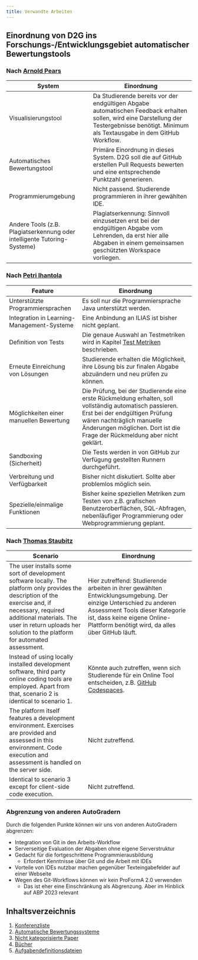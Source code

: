 ```yaml
---
title: Verwandte Arbeiten
---
```


## Einordnung von D2G ins Forschungs-/Entwicklungsgebiet automatischer Bewertungstools

### Nach [Arnold Pears](https://researchonline.gcu.ac.uk/en/publications/a-survey-of-literature-on-the-teaching-of-introductory-programmin)

| System                                                                   | Einordnung                                                                                                                                                                                   |
| ------------------------------------------------------------------------ | -------------------------------------------------------------------------------------------------------------------------------------------------------------------------------------------- |
| Visualisierungstool                                                      | Da Studierende bereits vor der endgültigen Abgabe automatischen Feedback erhalten sollen, wird eine Darstellung der Testergebnisse benötigt. Minimum als Textausgabe in dem GitHub Workflow. |
| Automatisches Bewertungstool                                             | Primäre Einordnung in dieses System. D2G soll die auf GitHub erstellen Pull Requests bewerten und eine entsprechende Punktzahl generieren.                                                   |
| Programmierumgebung                                                      | Nicht passend. Studierende programmieren in ihrer gewählten IDE.                                                                                                                             |
| Andere Tools (z.B. Plagiatserkennung oder intelligente Tutoring-Systeme) | Plagiatserkennung: Sinnvoll einzusetzen erst bei der endgültigen Abgabe vom Lehrenden, da erst hier alle Abgaben in einem gemeinsamen geschützten Workspace vorliegen.                       |

### Nach [Petri Ihantola](https://www.researchgate.net/publication/216714976_Review_of_recent_systems_for_automatic_assessment_of_programming_assignments)

| Feature                                    | Einordnung                                                                                                                                                                                                                                          |
| ------------------------------------------ | --------------------------------------------------------------------------------------------------------------------------------------------------------------------------------------------------------------------------------------------------- |
| Unterstützte Programmiersprachen           | Es soll nur die Programmiersprache Java unterstützt werden.                                                                                                                                                                                         |
| Integration in Learning-Management-Systeme | Eine Anbindung an ILIAS ist bisher nicht geplant.                                                                                                                                                                                                   |
| Definition von Tests                       | Die genaue Auswahl an Testmetriken wird in Kapitel [Test Metriken](#test-metriken) beschrieben.                                                                                                                                                     |
| Erneute Einreichung von Lösungen           | Studierende erhalten die Möglichkeit, ihre Lösung bis zur finalen Abgabe abzuändern und neu prüfen zu können.                                                                                                                                       |
| Möglichkeiten einer manuellen Bewertung    | Die Prüfung, bei der Studierende eine erste Rückmeldung erhalten, soll vollständig automatisch passieren. Erst bei der endgültigen Prüfung wären nachträglich manuelle Änderungen möglichen. Dort ist die Frage der Rückmeldung aber nicht geklärt. |
| Sandboxing (Sicherheit)                    | Die Tests werden in von GitHub zur Verfügung gestellten Runnern durchgeführt.                                                                                                                                                                       |
| Verbreitung und Verfügbarkeit              | Bisher nicht diskutiert. Sollte aber problemlos möglich sein.                                                                                                                                                                                       |
| Spezielle/einmalige Funktionen             | Bisher keine speziellen Metriken zum Testen von z.B. grafischen Benutzeroberflächen, SQL-Abfragen, nebenläufiger Programmierung oder Webprogrammierung geplant.                                                                                     |

### Nach [Thomas Staubitz](https://ieeexplore.ieee.org/document/7386010)

| Scenario                                                                                                                                                                                                                                                    | Einordnung                                                                                                                                                                                                                             |
| ----------------------------------------------------------------------------------------------------------------------------------------------------------------------------------------------------------------------------------------------------------- | -------------------------------------------------------------------------------------------------------------------------------------------------------------------------------------------------------------------------------------- |
| The user installs some sort of development software locally. The platform only provides the description of the exercise and, if necessary, required additional materials. The user in return uploads her solution to the platform for automated assessment. | Hier zutreffend: Studierende arbeiten in ihrer gewählten Entwicklungsumgebung. Der einzige Unterschied zu anderen Assessment Tools dieser Kategorie ist, dass keine eigene Online-Plattform benötigt wird, da alles über GitHub läuft. |
| Instead of using locally installed development software, third party online coding tools are employed. Apart from that, scenario 2 is identical to scenario 1.                                                                                              | Könnte auch zutreffen, wenn sich Studierende für ein Online Tool entscheiden, z.B. [GitHub Codespaces](https://github.com/features/codespaces).                                                                                        |
| The platform itself features a development environment. Exercises are provided and assessed in this environment. Code execution and assessment is handled on the server side.                                                                               | Nicht zutreffend.                                                                                                                                                                                                                      |
| Identical to scenario 3 except for client-side code execution.                                                                                                                                                                                              | Nicht zutreffend.                                                                                                                                                                                                                      |

### Abgrenzung von anderen AutoGradern

Durch die folgenden Punkte können wir uns von anderen AutoGradern abgrenzen:

* Integration von Git in den Arbeits-Workflow
* Serverseitige Evaluation der Abgaben ohne eigene Serverstruktur
* Gedacht für die fortgeschrittene Programmierausbildung
  * Erfordert Kenntnisse über Git und die Arbeit mit IDEs
* Vorteile von IDEs nutzbar machen gegenüber Texteingabefelder auf einer Webseite
* Wegen des Git-Workflows können wir kein ProFormA 2.0 verwenden
  * Das ist eher eine Einschränkung als Abgrenzung. Aber im Hinblick auf ABP 2023 relevant

## Inhaltsverzeichnis

1. [Konferenzliste](https://github.com/Programmiermethoden/Dungeon/blob/master/doc/related_work/conferences.md)
2. [Automatische Bewertungssysteme](autograder/readme.md)
3. [Nicht kategorisierte Paper](paper/readme.md)
4. [Bücher](book/readme.md)
5. [Aufgabendefinitionsdateien](task_definition_files/readme.md)
